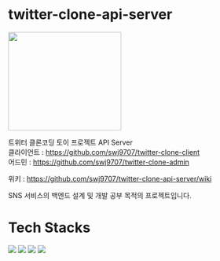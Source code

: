 # twitter-clone-api-server

<img src="https://user-images.githubusercontent.com/36991763/208076544-576595e4-f601-4ba4-9ba5-719a68dc84fb.png" width="230" height="200"/>

트위터 클론코딩 토이 프로젝트 API Server  
클라이언트 : https://github.com/swj9707/twitter-clone-client  
어드민 : https://github.com/swj9707/twitter-clone-admin 

위키 : https://github.com/swj9707/twitter-clone-api-server/wiki

SNS 서비스의 백엔드 설계 및 개발 공부 목적의 프로젝트입니다. 

# Tech Stacks
<div>
  <row>
    <img src="https://img.shields.io/badge/Kotlin-7F52FF?style=flat-square&logo=Kotlin&logoColor=white"/>
    <img src="https://img.shields.io/badge/Spring Boot-6DB33F?style=flat-square&logo=Spring Boot&logoColor=white"/>
    <img src="https://img.shields.io/badge/MariaDB-003545?style=flat-square&logo=MariaDB&logoColor=white"/>
    <img src="https://img.shields.io/badge/Redis-DC382D?style=flat-square&logo=Redis&logoColor=white"/>
  </row>
</div>

